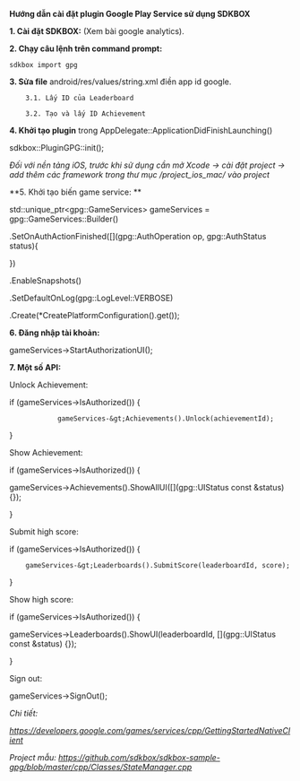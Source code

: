 **Hướng dẫn cài đặt plugin Google Play Service sử dụng SDKBOX**

**1. Cài đặt SDKBOX:** (Xem bài google analytics).

**2. Chạy câu lệnh trên command prompt:**

    sdkbox import gpg

**3. Sửa file** android/res/values/string.xml điền app id google.

        3.1. Lấy ID của Leaderboard

        3.2. Tạo và lấy ID Achievement

**4. Khởi tạo plugin** trong AppDelegate::ApplicationDidFinishLaunching()

  sdkbox::PluginGPG::init();
  
  *Đối với nền tảng iOS, trước khi sử dụng cần mở Xcode -> cài đặt project -> add thêm các framework trong thư mục /project_ios_mac/ vào project*

**5. Khởi tạo biến game service:       **

 std::unique\_ptr&lt;gpg::GameServices&gt; gameServices = gpg::GameServices::Builder()

  .SetOnAuthActionFinished([](gpg::AuthOperation op, gpg::AuthStatus status){

 })

  .EnableSnapshots()

  .SetDefaultOnLog(gpg::LogLevel::VERBOSE)

  .Create(\*CreatePlatformConfiguration().get());

**6. Đăng nhập tài khoản:**

  gameServices-&gt;StartAuthorizationUI();

**7. Một số API:**

Unlock Achievement:

if (gameServices-&gt;IsAuthorized()) {

                gameServices-&gt;Achievements().Unlock(achievementId);

}

Show Achievement:

 if (gameServices-&gt;IsAuthorized()) {

gameServices-&gt;Achievements().ShowAllUI([](gpg::UIStatus const &amp;status) {});

}

Submit high score:

 if (gameServices-&gt;IsAuthorized()) {

        gameServices-&gt;Leaderboards().SubmitScore(leaderboardId, score);

}

Show high score:

 if (gameServices-&gt;IsAuthorized()) {

gameServices-&gt;Leaderboards().ShowUI(leaderboardId, [](gpg::UIStatus const &amp;status) {});

}

Sign out:

gameServices-&gt;SignOut();



_Chi tiết:_

_https://developers.google.com/games/services/cpp/GettingStartedNativeClient_

_Project mẫu: https://github.com/sdkbox/sdkbox-sample-gpg/blob/master/cpp/Classes/StateManager.cpp_
